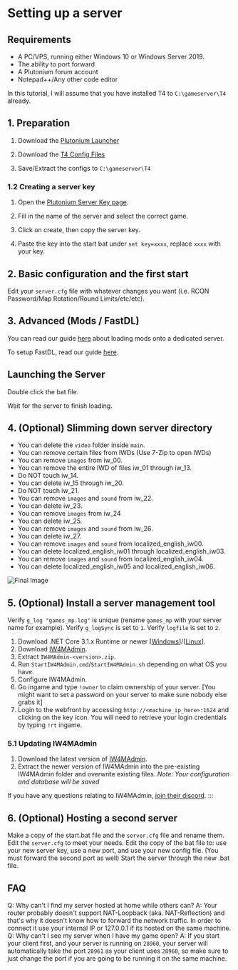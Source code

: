 # Setting up a server

## Requirements

* A PC/VPS, running either Windows 10 or Windows Server 2019.
* The ability to port forward
* A Plutonium forum account
* Notepad++/Any other code editor


In this tutorial, I will assume that you have installed T4 to `C:\gameserver\T4` already.

## 1. Preparation

1. Download the [Plutonium Launcher](https://cdn.plutonium.pw/updater/plutonium.exe)

2. Download the [T4 Config Files](https://github.com/xerxes-at/T4ServerConfigs/archive/refs/heads/main.zip)

4. Save/Extract the configs to `C:\gameserver\T4`

### 1.2 Creating a server key

1. Open the [Plutonium Server Key page](https://platform.plutonium.pw/serverkeys).

2. Fill in the name of the server and select the correct game.

3. Click on create, then copy the server key.

4. Paste the key into the start bat under `set key=xxxx`, replace `xxxx` with your key.

## 2. Basic configuration and the first start

Edit your `server.cfg` file with whatever changes you want (i.e. RCON Password/Map Rotation/Round Limits/etc/etc).

## 3. Advanced (Mods / FastDL)

You can read our guide [here](loading-mods) about loading mods onto a dedicated server.

To setup FastDL, read our guide [here](fastdl).

## Launching the Server

Double click the bat file.

Wait for the server to finish loading.

## 4. (Optional) Slimming down server directory

* You can delete the `video` folder inside `main`.
* You can remove certain files from IWDs (Use 7-Zip to open IWDs)
* You can remove `images` from iw_00.
* You can remove the entire IWD of files iw_01 through iw_13.
* Do NOT touch iw_14.
* You can delete iw_15 through iw_20.
* Do NOT touch iw_21.
* You can remove `images` and `sound` from iw_22.
* You can delete iw_23.
* You can remove `images` from iw_24
* You can delete iw_25.
* You can remove `images` and `sound` from iw_26.
* You can delete iw_27.
* You can remove `images` and `sound` from localized_english_iw00.
* You can delete localized_english_iw01 through localized_english_iw03.
* You can remove `images` and `sound` from localized_english_iw04.
* You can delete localized_english_iw05 and localized_english_iw06.

![Final Image](https://i.imgur.com/Na25CV0.png)

## 5. (Optional) Install a server management tool

Verify `g_log "games_mp.log"` is unique (rename `games_mp` with your server name for example).
Verify `g_logSync` is set to `1`.
Verify `logfile` is set to `2`.
1. Download .NET Core 3.1.x Runtime or newer [[Windows](https://dotnet.microsoft.com/download/dotnet-core/thank-you/runtime-aspnetcore-3.1.4-windows-hosting-bundle-installer)]/[[Linux](https://docs.microsoft.com/en-us/dotnet/core/install/linux-package-manager-ubuntu-1910)].
2. Download [IW4MAdmin](https://github.com/RaidMax/IW4M-Admin/releases).
3. Extract `IW4MAdmin-<version>.zip`.
4. Run `StartIW4MAdmin.cmd`/`StartIW4MAdmin.sh` depending on what OS you have.
5. Configure IW4MAdmin.
6. Go ingame and type `!owner` to claim ownership of your server. [You might want to set a password on your server to make sure nobody else grabs it]
7. Login to the webfront by accessing `http://<machine_ip_here>:1624` and clicking on the key icon. You will need to retrieve your login credentials by typing `!rt` ingame.

### 5.1 Updating IW4MAdmin
1. Download the latest version of [IW4MAdmin](https://github.com/RaidMax/IW4M-Admin/releases).
2. Extract the newer version of IW4MAdmin into the pre-existing IW4MAdmin folder and overwrite existing files.
*Note: Your configuration and database will be saved*

If you have any questions relating to IW4MAdmin, [join their discord](https://discord.gg/ZZFK5p3).
:::

## 6. (Optional) Hosting a second server
Make a copy of the start.bat file and the `server.cfg` file and rename them.
Edit the `server.cfg` to meet your needs.
Edit the copy of the bat file to: use your new server key, use a new port, and use your new config file.
(You must forward the second port as well)
Start the server through the new .bat file.

## FAQ
Q: Why can't I find my server hosted at home while others can?
A: Your router probably doesn't support NAT-Loopback (aka. NAT-Reflection) and that's why it doesn't know how to forward the network traffic. In order to connect it use your internal IP or 127.0.0.1 if its hosted on the same machine.
Q: Why can't I see my server when I have my game open?
A: If you start your client first, and your server is running on `28960`, your server will automatically take the port `28961` as your client uses `28960`, so make sure to just change the port if you are going to be running it on the same machine.
